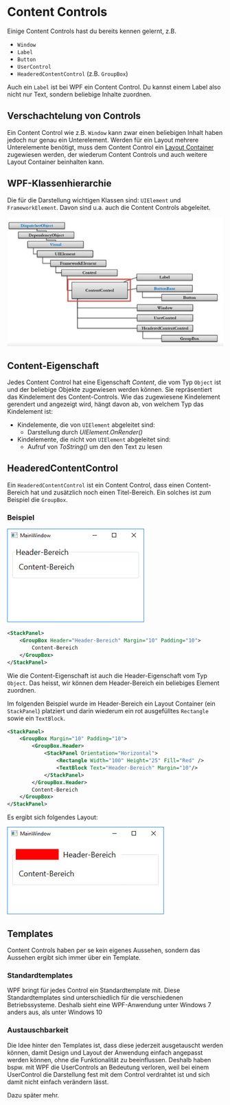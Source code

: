 # Content Controls

Einige Content Controls hast du bereits kennen gelernt, z.B.

* `Window` 
* `Label`
* `Button`
* `UserControl`
* `HeaderedContentControl` (z.B. `GroupBox`)

Auch ein `Label` ist bei WPF ein Content Control. Du kannst einem Label also nicht nur Text, sondern beliebige Inhalte zuordnen. 

## Verschachtelung von Controls

Ein Content Control wie z.B. `Window` kann zwar einen beliebigen Inhalt haben jedoch nur genau ein Unterelement. Werden für ein Layout mehrere Unterelemente benötigt, muss dem Content Control ein [Layout Container](../03%20Layout%20Container/README.md) zugewiesen werden, der wiederum Content Controls und auch weitere Layout Container beinhalten kann. 

## WPF-Klassenhierarchie

Die für die Darstellung wichtigen Klassen sind: `UIElement` und `FrameworkElement`. Davon sind u.a. auch die Content Controls abgeleitet.

![Bild 1](res/01.jpg)

## Content-Eigenschaft 

Jedes Content Control hat eine Eigenschaft _Content_, die vom Typ `Object` ist und der beliebige Objekte zugewiesen werden können. Sie repräsentiert das Kindelement des Content-Controls. Wie das zugewiesene Kindelement gerendert und angezeigt wird, hängt davon ab, von welchem Typ das Kindelement ist: 

* Kindelemente, die von `UIElement` abgeleitet sind: 
    * Darstellung durch _UIElement.OnRender()_ 
* Kindelemente, die nicht von `UIElement` abgeleitet sind: 
    * Aufruf von _ToString()_ um den den Text zu lesen 

## HeaderedContentControl

Ein `HeaderedContentControl` ist ein Content Control, dass einen Content-Bereich hat und zusätzlich noch einen Titel-Bereich. Ein solches ist zum Beispiel die `GroupBox`. 

### Beispiel

![Bild 2](res/02.jpg)

```xml 
<StackPanel>
    <GroupBox Header="Header-Bereich" Margin="10" Padding="10">
        Content-Bereich
    </GroupBox>
</StackPanel>
```

Wie die Content-Eigenschaft ist auch die Header-Eigenschaft vom Typ `Object`. Das heisst, wir können dem Header-Bereich ein beliebiges Element zuordnen. 

Im folgenden Beispiel wurde im Header-Bereich ein Layout Container (ein `StackPanel`) platziert und darin wiederum ein rot ausgefülltes `Rectangle` sowie ein `TextBlock`.

```xml 
<StackPanel>
    <GroupBox Margin="10" Padding="10">
        <GroupBox.Header>
            <StackPanel Orientation="Horizontal">
                <Rectangle Width="100" Height="25" Fill="Red" />
                <TextBlock Text="Header-Bereich" Margin="10"/>
            </StackPanel>
        </GroupBox.Header>
        Content-Bereich
    </GroupBox>
</StackPanel>
```

Es ergibt sich folgendes Layout: 

![Bild 3](res/03.jpg)

## Templates 

Content Controls haben per se kein eigenes Aussehen, sondern das Aussehen ergibt sich immer über ein Template. 

### Standardtemplates

WPF bringt für jedes Control ein Standardtemplate mit. Diese Standardtemplates sind unterschiedlich für die verschiedenen Betriebssysteme. Deshalb sieht eine WPF-Anwendung unter Windows 7 anders aus, als unter Windows 10

### Austauschbarkeit

Die Idee hinter den Templates ist, dass diese jederzeit ausgetauscht werden können, damit Design und Layout der Anwendung einfach angepasst werden können, ohne die Funktionalität zu beeinflussen. Deshalb haben bspw. mit WPF die UserControls an Bedeutung verloren, weil bei einem UserControl die Darstellung fest mit dem Control verdrahtet ist und sich damit nicht einfach verändern lässt. 

Dazu später mehr.

<!-- Todo: ControlTemplates genauer erklären und Beispiel machen.  Oder verlinken auf Dokument wo ControlTemplates erklärt werden (dieses Dok müsste allerdings auch noch erstellt werden.) -->

